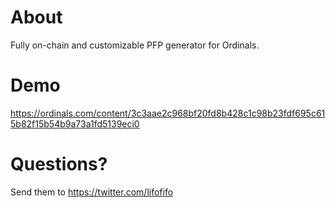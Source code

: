 # About

Fully on-chain and customizable PFP generator for Ordinals. 

# Demo

https://ordinals.com/content/3c3aae2c968bf20fd8b428c1c98b23fdf695c615b82f15b54b9a73a1fd5139eci0

# Questions?

Send them to https://twitter.com/lifofifo
